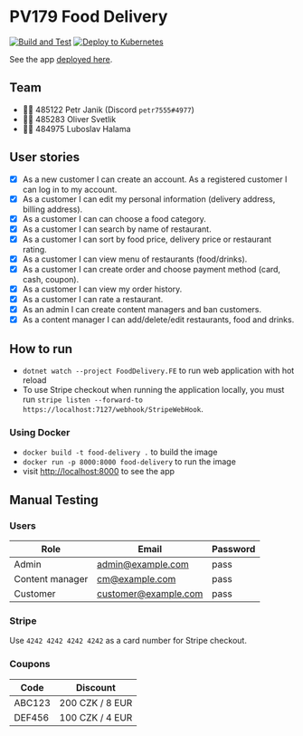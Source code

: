 # PV179 Food Delivery

[![Build and Test](https://github.com/petr7555/pv179-food-delivery/actions/workflows/build_and_test.yml/badge.svg)](https://github.com/petr7555/pv179-food-delivery/actions/workflows/build_and_test.yml)
[![Deploy to Kubernetes](https://github.com/petr7555/pv179-food-delivery/actions/workflows/deploy_to_kubernetes.yml/badge.svg)](https://github.com/petr7555/pv179-food-delivery/actions/workflows/deploy_to_kubernetes.yml)

See the app [deployed here](https://food-delivery.dyn.cloud.e-infra.cz/).

## Team

- 👨‍🎓 485122 Petr Janik (Discord `petr7555#4977`)
- 👨‍🎓 485283 Oliver Svetlik
- 👨‍🎓 484975 Luboslav Halama

## User stories

- [x] As a new customer I can create an account. As a registered customer I can log in to my account.
- [x] As a customer I can edit my personal information (delivery address, billing address).
- [x] As a customer I can can choose a food category.
- [x] As a customer I can search by name of restaurant.
- [x] As a customer I can sort by food price, delivery price or restaurant rating.
- [x] As a customer I can view menu of restaurants (food/drinks).
- [x] As a customer I can create order and choose payment method (card, cash, coupon).
- [x] As a customer I can view my order history.
- [x] As a customer I can rate a restaurant.
- [x] As an admin I can create content managers and ban customers.
- [x] As a content manager I can add/delete/edit restaurants, food and drinks.

## How to run

- `dotnet watch --project FoodDelivery.FE` to run web application with hot reload
- To use Stripe checkout when running the application locally,
  you must run `stripe listen --forward-to https://localhost:7127/webhook/StripeWebHook`.

### Using Docker

- `docker build -t food-delivery .` to build the image
- `docker run -p 8000:8000 food-delivery` to run the image
- visit [http://localhost:8000](http://localhost:8000) to see the app

## Manual Testing

### Users

| Role            | Email                | Password |
|-----------------|----------------------|----------|
| Admin           | admin@example.com    | pass     |
| Content manager | cm@example.com       | pass     |
| Customer        | customer@example.com | pass     |

### Stripe

Use `4242 4242 4242 4242` as a card number for Stripe checkout.

### Coupons

| Code   | Discount        |
|--------|-----------------|
| ABC123 | 200 CZK / 8 EUR |
| DEF456 | 100 CZK / 4 EUR |
